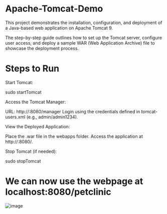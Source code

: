 # Apache-Tomcat-Demo
This project demonstrates the installation, configuration, and deployment of a Java-based web application on Apache Tomcat 9. 

The step-by-step guide outlines how to set up the Tomcat server, configure user access, and deploy a sample WAR (Web Application Archive) file to showcase the deployment process.

# Steps to Run
Start Tomcat:


sudo startTomcat

Access the Tomcat Manager:

URL: http://<server-ip>:8080/manager
Login using the credentials defined in tomcat-users.xml (e.g., admin/admin1234).

View the Deployed Application:

Place the .war file in the webapps folder.
Access the application at http://<server-ip>:8080/<application-context>.

Stop Tomcat (if needed):

sudo stopTomcat

# We can now use the webpage at localhost:8080/petclinic

![image](https://github.com/user-attachments/assets/0209c1ff-cfd9-425a-b28c-fd282f06dd1f)
